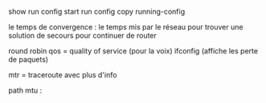show run config
start run config
copy running-config

le temps de convergence : le temps mis par le réseau pour trouver une solution de secours pour continuer de router 

round robin 
qos = quality of service (pour la voix)
ifconfig (affiche les perte de paquets)

mtr = traceroute avec plus d'info

path mtu : 